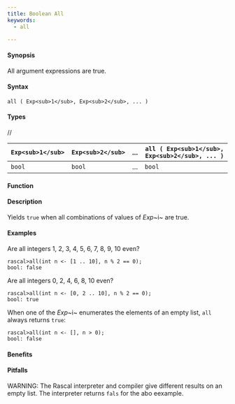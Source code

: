 ```yaml
---
title: Boolean All
keywords:
  - all

---
```


#### Synopsis

All argument expressions are true.

#### Syntax

`all ( Exp<sub>1</sub>, Exp<sub>2</sub>, ... )`

#### Types

//

| `Exp<sub>1</sub>` | `Exp<sub>2</sub>` | ... | `all ( Exp<sub>1</sub>, Exp<sub>2</sub>, ... )` |
| --- | --- | --- | --- |
|`bool`     | `bool`    | ... | `bool`                           |


#### Function

#### Description

Yields `true` when all combinations of values of _Exp_~i~ are true.

#### Examples

Are all integers 1, 2, 3, 4, 5, 6, 7, 8, 9, 10 even?

```rascal-shell
rascal>all(int n <- [1 .. 10], n % 2 == 0);
bool: false
```
Are all integers 0, 2, 4, 6, 8, 10 even?

```rascal-shell
rascal>all(int n <- [0, 2 .. 10], n % 2 == 0);
bool: true
```

When one of the _Exp_~i~ enumerates the elements of an empty list, `all` always returns `true`:

```rascal-shell
rascal>all(int n <- [], n > 0);
bool: false
```

#### Benefits

#### Pitfalls

WARNING: The Rascal interpreter and compiler give different results on an empty list. 
The interpreter returns `fals` for the abo eexample.

